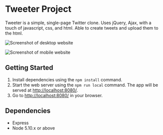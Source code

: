 # Tweeter Project

Tweeter is a simple, single-page Twitter clone. Uses jQuery, Ajax, with a touch of javascript, css, and html. Able to create tweets and upload them to the html.

![Screenshot of desktop website](https://i.imgur.com/UnFBbMZ.png)

![Screenshot of mobile website](https://i.imgur.com/xlPxvNZ.png)


## Getting Started

1. Install dependencies using the `npm install` command.
2. Start the web server using the `npm run local` command. The app will be served at <http://localhost:8080/>.
3. Go to <http://localhost:8080/> in your browser.

## Dependencies

- Express
- Node 5.10.x or above
